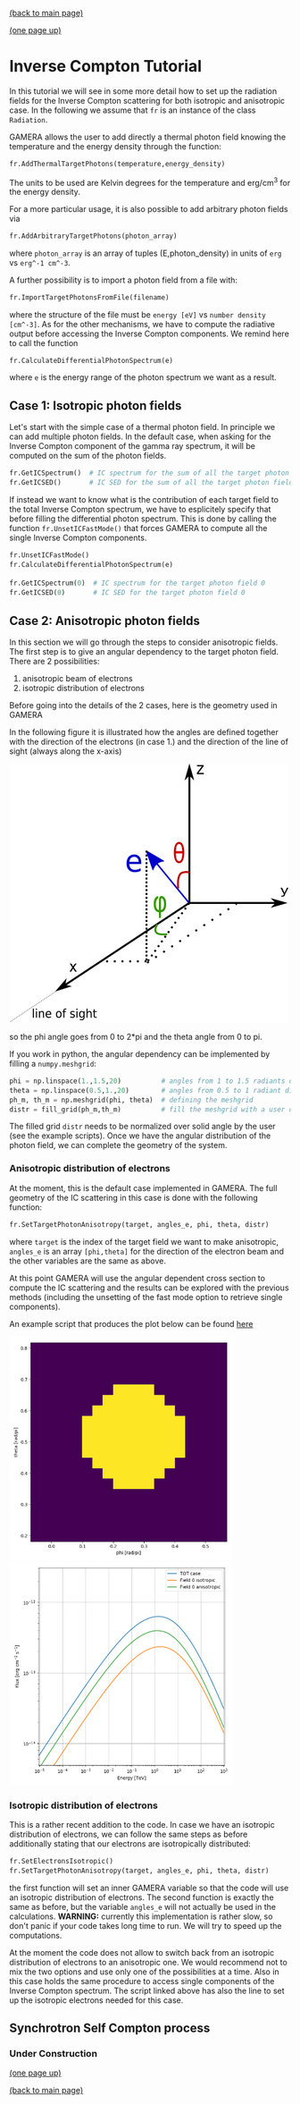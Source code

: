 [(back to main page)](main_page.md)

[(one page up)](tutorials_main.md)

Inverse Compton Tutorial
========================

In this tutorial we will see in some more detail how to set up the radiation fields for the Inverse Compton scattering
for both isotropic and anisotropic case. In the following we assume that `fr` is an instance of the class `Radiation`.

GAMERA allows the user to add directly a thermal photon field knowing the temperature and the energy density through the
function:
```python
fr.AddThermalTargetPhotons(temperature,energy_density)
```
The units to be used are Kelvin degrees for the temperature and erg/cm<sup>3</sup> for the energy density.

For a more particular usage, it is also possible to add arbitrary photon fields via
```python
fr.AddArbitraryTargetPhotons(photon_array)
```
where `photon_array` is an array of tuples \(E,photon_density\) in units of `erg` vs `erg^-1 cm^-3`.

A further possibility is to import a photon field from a file with:
```python
fr.ImportTargetPhotonsFromFile(filename)
```
where the structure of the file must be `energy [eV]` vs `number density [cm^-3]`.
As for the other mechanisms, we have to compute the radiative output before accessing the Inverse Compton components.
We remind here to call the function
```
fr.CalculateDifferentialPhotonSpectrum(e)
```
where `e` is the energy range of the photon spectrum we want as a result.


Case 1: Isotropic photon fields
-------------------------------

Let's start with the simple case of a thermal photon field. In principle we can add multiple photon fields. In the default
case, when asking for the Inverse Compton component of the gamma ray spectrum, it will be computed on the sum of the
photon fields.
```python
fr.GetICSpectrum()  # IC spectrum for the sum of all the target photon fields.
fr.GetICSED()       # IC SED for the sum of all the target photon fields.
```
If instead we want to know what is the contribution of each target field to the total Inverse Compton spectrum, we have to
esplicitely specify that before filling the differential photon spectrum. This is done by calling the function
`fr.UnsetICFastMode()` that forces GAMERA to compute all the single Inverse Compton components.
```python
fr.UnsetICFastMode()
fr.CalculateDifferentialPhotonSpectrum(e)

fr.GetICSpectrum(0)  # IC spectrum for the target photon field 0
fr.GetICSED(0)       # IC SED for the target photon field 0
```
Case 2: Anisotropic photon fields
---------------------------------

In this section we will go through the steps to consider anisotropic fields.
The first step is to give an angular dependency to the target photon field. There are 2 possibilities:
 1. anisotropic beam of electrons
 2. isotropic distribution of electrons

Before going into the details of the 2 cases, here is the geometry used in GAMERA

In the following figure it is illustrated how the angles are defined together with the direction of the electrons \(in case 1.\)
and the direction of the line of sight \(always along the x-axis\)

![geometry](anisotropy_geometry_v3.png) 

so the phi angle goes from 0 to 2\*pi and the theta angle from 0 to pi.

If you work in python, the angular dependency can be implemented by filling a `numpy.meshgrid`:
```python
phi = np.linspace(1.,1.5,20)          # angles from 1 to 1.5 radiants divided in 20 bins
theta = np.linspace(0.5,1.,20)        # angles from 0.5 to 1 radiant divided in 20 bins
ph_m, th_m = np.meshgrid(phi, theta)  # defining the meshgrid
distr = fill_grid(ph_m,th_m)          # fill the meshgrid with a user defined function
```
The filled grid `distr` needs to be normalized over solid angle by the user \(see the example scripts\).
Once we have the angular distribution of the photon field, we can complete the geometry of the system.

### Anisotropic distribution of electrons

At the moment, this is the default case implemented in GAMERA. The full geometry of the IC scattering in this case is done
with the following function:
```python
fr.SetTargetPhotonAnisotropy(target, angles_e, phi, theta, distr)
```
where `target` is the index of the target field we want to make anisotropic, `angles_e` is an array `[phi,theta]` for
the direction of the electron beam and the other variables are the same as above.

At this point GAMERA will use the angular dependent cross section to compute the IC scattering and the results can
be explored with the previous methods (including the unsetting of the fast mode option to retrieve single components).

An example script that produces the plot below can be found [here](anisotropic_IC_scattering.py)

<img src=anisotropy_distribution.png height="400"> <img src=SED_iso_aniso.png height="400">


### Isotropic distribution of electrons

This is a rather recent addition to the code. In case we have an isotropic distribution of electrons, we can follow the same
steps as before additionally stating that our electrons are isotropically distributed:
```python
fr.SetElectronsIsotropic()
fr.SetTargetPhotonAnisotropy(target, angles_e, phi, theta, distr)
```
the first function will set an inner GAMERA variable so that the code will use an isotropic distribution of electrons.
The second function is exactly the same as before, but the variable `angles_e` will not actually be used in the calculations.
**WARNING:** currently this implementation is rather slow, so don't panic if your code takes long time to run. We will try to
speed up the computations.

At the moment the code does not allow to switch back from an isotropic distribution of electrons to an anisotropic one. We would recommend not to mix the two options and use only one of the possibilities at a time. Also in this case holds the same procedure to access single components of the Inverse Compton spectrum. The script linked above has also the line to set up the isotropic electrons needed for this case.

Synchrotron Self Compton process
--------------------------------

### Under Construction

[(one page up)](tutorials_main.md)

[(back to main page)](main_page.md)
